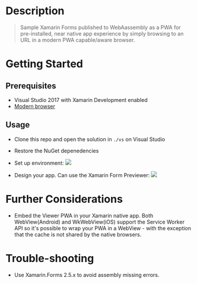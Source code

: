 # Description

> Sample Xamarin Forms published to WebAassembly as a PWA for pre-installed, near native app experience by simply browsing to an URL in a modern PWA capable/aware browser.

# Getting Started

## Prerequisites
- Visual Studio 2017 with Xamarin Development enabled
- [Modern browser](https://jakearchibald.github.io/isserviceworkerready/)

## Usage
- Clone this repo and open the solution in `./vs` on Visual Studio
- Restore the NuGet depenedencies
- Set up environment:
![](https://user-images.githubusercontent.com/10786558/52549480-4d21ee80-2e0e-11e9-9d7a-4fba723ede3d.PNG)

- Design your app. Can use the Xamarin Form Previewer:
![](https://user-images.githubusercontent.com/10786558/52549469-3f6c6900-2e0e-11e9-9c66-673bf2a9f835.PNG)


# Further Considerations

- Embed the Viewer PWA in your Xamarin native app. Both WebView(Android) and WkWebView(iOS) support the Service Worker API so it's possible to wrap your PWA in a WebView - with the exception that the cache is not shared by the native browsers.


# Trouble-shooting

- Use Xamarin.Forms 2.5.x to avoid assembly missing errors.
